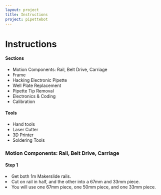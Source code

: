 ```yaml
---
layout: project
title: Instructions
project: pipettebot
---
```


Instructions
==========

<h4> Sections </h4>
<ul>
<li> Motion Components: Rail, Belt Drive, Carriage </li>
<li> Frame </li>
<li> Hacking Electronic Pipette</li>
<li> Well Plate Replacement</li>
<li> Pipette Tip Removal</li>
<li> Electronics & Coding</li>
<li> Calibration</li>
</ul>


<h4> Tools </h4>
<ul> 
<li> Hand tools</li>
<li> Laser Cutter</li>
<li> 3D Printer</li>
<li> Soldering Tools</li>
</ul>

<h3> Motion Components: Rail, Belt Drive, Carriage </h3>

<h4> Step 1 </h4>
<li> Get both 1m Makerslide rails. </li>
<li> Cut on rail in half, and the other into a 67mm and 33mm piece. </li>
<li> You will use one 67mm piece, one 50mm piece, and one 33mm piece. </li>
